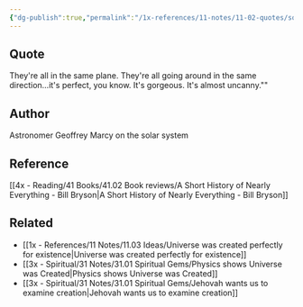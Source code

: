 ```yaml
---
{"dg-publish":true,"permalink":"/1x-references/11-notes/11-02-quotes/solar-system-is-perfect-gorgeous-its-almost-uncanny-geoffrey-marcy/","title":"Solar system is perfect. Gorgeous. Its almost uncanny - Geoffrey Marcy","dgShowBacklinks":false}
---
```



## Quote
They're all in the same plane. They're all going around in the same direction...it's perfect, you know. It's gorgeous. It's almost uncanny.""

## Author
Astronomer Geoffrey Marcy on the solar system

## Reference
[[4x - Reading/41 Books/41.02 Book reviews/A Short History of Nearly Everything - Bill Bryson\|A Short History of Nearly Everything - Bill Bryson]]

## Related
- [[1x - References/11 Notes/11.03 Ideas/Universe was created perfectly for existence\|Universe was created perfectly for existence]]
- [[3x - Spiritual/31 Notes/31.01 Spiritual Gems/Physics shows Universe was Created\|Physics shows Universe was Created]]
- [[3x - Spiritual/31 Notes/31.01 Spiritual Gems/Jehovah wants us to examine creation\|Jehovah wants us to examine creation]]